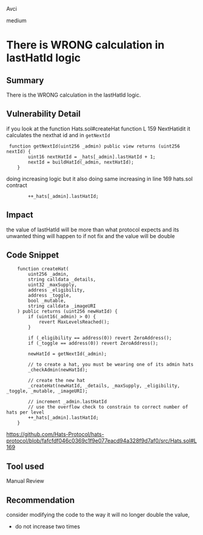 Avci

medium

# There is WRONG calculation in lastHatId logic

## Summary

There is the WRONG calculation in the lastHatId logic.

## Vulnerability Detail
if you look at the function Hats.sol#createHat function L 159 NextHatidit it calculates the nexthat id and in `getNextId` 

```solidity
 function getNextId(uint256 _admin) public view returns (uint256 nextId) {
        uint16 nextHatId = _hats[_admin].lastHatId + 1;
        nextId = buildHatId(_admin, nextHatId);
    }
```
doing increasing logic but it also doing same increasing in line 169 hats.sol contract
```solidity 
        ++_hats[_admin].lastHatId;

```
## Impact
the value of lastHatId will be more than what protocol expects and its unwanted thing will happen to if not fix and the value will be double 
## Code Snippet
```solidity
    function createHat(
        uint256 _admin,
        string calldata _details,
        uint32 _maxSupply,
        address _eligibility,
        address _toggle,
        bool _mutable,
        string calldata _imageURI
    ) public returns (uint256 newHatId) {
        if (uint16(_admin) > 0) {
            revert MaxLevelsReached();
        }

        if (_eligibility == address(0)) revert ZeroAddress();
        if (_toggle == address(0)) revert ZeroAddress();

        newHatId = getNextId(_admin);

        // to create a hat, you must be wearing one of its admin hats
        _checkAdmin(newHatId);

        // create the new hat
        _createHat(newHatId, _details, _maxSupply, _eligibility, _toggle, _mutable, _imageURI);

        // increment _admin.lastHatId
        // use the overflow check to constrain to correct number of hats per level
        ++_hats[_admin].lastHatId;
    }

```

https://github.com/Hats-Protocol/hats-protocol/blob/fafcfdf046c0369c1f9e077eacd94a328f9d7af0/src/Hats.sol#L169


## Tool used

Manual Review

## Recommendation
consider modifying the code to the way it will no longer double the value, 
- do not increase two times 